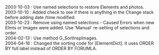 2003-10-03 : Use named selections to restore Elements and photos.  2003-10-10 : Added check to see if there is anything in the Change stack before adding date /time modified.  2003-10-23 : Remove using named selections - Caused Errors when new Elmts or Images were added. Use 'Manual' re-setting of selections and order.  2004-02-13 : Use method G_SortInspImages.  2004-04-16 : Changed the sorting code for [ElementDict].  It uses ORDER BY full label instead of ORDER BY FORUMLA.